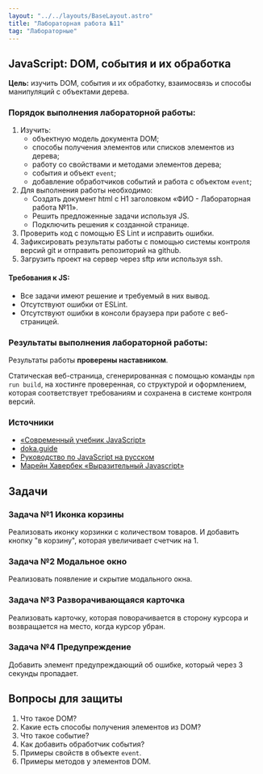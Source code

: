 ```yaml
---
layout: "../../layouts/BaseLayout.astro"
title: "Лабораторная работа №11"
tag: "Лабораторные"
---
```


## JavaScript: DOM, события и их обработка

**Цель:** изучить DOM, события и их обработку, взаимосвязь и способы манипуляций с объектами дерева.

### Порядок выполнения лабораторной работы:

1. Изучить:
   - объектную модель документа DOM;
   - способы получения элементов или списков элементов из дерева;
   - работу со свойствами и методами элементов дерева;
   - события и объект `event`;
   - добавление обработчиков событий и работа с объектом `event`;
1. Для выполнения работы необходимо:
   - Создать документ html с H1 заголовком «ФИО - Лабораторная работа №11».
   - Решить предложенные задачи используя JS.
   - Подключить решения к созданной странице.
1. Проверить код с помощью ES Lint и исправить ошибки.
1. Зафиксировать результаты работы с помощью системы контроля версий git и отправить репозиторий на github.
1. Загрузить проект на сервер через sftp или используя ssh.

#### Требования к JS:

- Все задачи имеют решение и требуемый в них вывод.
- Отсутствуют ошибки от ESLint.
- Отсутствуют ошибки в консоли браузера при работе с веб-страницей.

### Результаты выполнения лабораторной работы:

Результаты работы **проверены наставником**.

Статическая веб-страница, сгенерированная с помощью команды `npm run build`, на хостинге проверенная, со структурой и оформлением, которая соответствует требованиям и сохранена в системе контроля версий.

### Источники

- [«Современный учебник JavaScript»](https://learn.javascript.ru/)
- [doka.guide](https://doka.guide/js/)
- [Руководство по JavaScript на русском](https://developer.mozilla.org/ru/docs/Web/JavaScript)
- [Марейн Хавербек «Выразительный Javascript»](https://karmazzin.gitbook.io/eloquentjavascript_ru/)

## Задачи

### Задача №1 Иконка корзины

Реализовать иконку корзинки с количеством товаров. И добавить кнопку "в корзину", которая увеличивает счетчик на 1.

### Задача №2 Модальное окно

Реализовать появление и скрытие модального окна.

### Задача №3 Разворачивающаяся карточка

Реализовать карточку, которая поворачивается в сторону курсора и возвращается на место, когда курсор убран.

### Задача №4 Предупреждение

Добавить элемент предупреждающий об ошибке, который через 3 секунды пропадает.

## Вопросы для защиты

1. Что такое DOM?
1. Какие есть способы получения элементов из DOM?
1. Что такое событие?
1. Как добавить обработчик события?
1. Примеры свойств в объекте `event`.
1. Примеры методов у элементов DOM.

